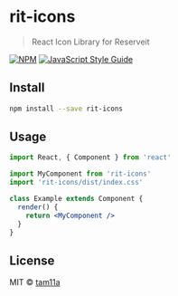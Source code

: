 # rit-icons

> React Icon Library for Reserveit

[![NPM](https://img.shields.io/npm/v/rit-icons.svg)](https://www.npmjs.com/package/rit-icons) [![JavaScript Style Guide](https://img.shields.io/badge/code_style-standard-brightgreen.svg)](https://standardjs.com)

## Install

```bash
npm install --save rit-icons
```

## Usage

```jsx
import React, { Component } from 'react'

import MyComponent from 'rit-icons'
import 'rit-icons/dist/index.css'

class Example extends Component {
  render() {
    return <MyComponent />
  }
}
```

## License

MIT © [tam11a](https://github.com/tam11a)

